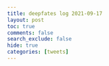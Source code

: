 ```yaml
---
title: deepfates log 2021-09-17
layout: post
toc: true
comments: false
search_exclude: false
hide: true
categories: [tweets]
---
```



            
